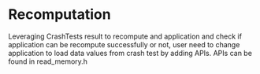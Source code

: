 # Recomputation

Leveraging CrashTests result to recompute and application and check if application can be recompute successfully or not, user need to change application to load data values from crash test by adding APIs. APIs can be found in read_memory.h

